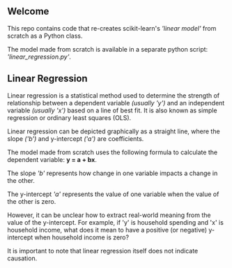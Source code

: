 ## Welcome

This repo contains code that re-creates scikit-learn's *'linear model'* from scratch as a Python class.

The model made from scratch is available in a separate python script: *'linear_regression.py'*.

## Linear Regression

Linear regression is a statistical method used to determine the strength of relationship between a dependent variable *(usually 'y')* and an independent variable *(usually 'x')* based on a line of best fit.
It is also known as simple regression or ordinary least squares (OLS).

Linear regression can be depicted graphically as a straight line, where the slope *('b')* and y-intercept *('a')* are coefficients.

The model made from scratch uses the following formula to calculate the dependent variable: **y = a + bx**.

The slope *'b'* represents how change in one variable impacts a change in the other.

The y-intercept *'a'* represents the value of one variable when the value of the other is zero.

However, it can be unclear how to extract real-world meaning from the value of the y-intercept.
For example, if 'y' is household spending and 'x' is household income, what does it mean to have a positive (or negative) y-intercept when household income is zero?

It is important to note that linear regression itself does not indicate causation.
